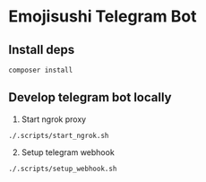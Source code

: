 # Emojisushi Telegram Bot

## Install deps
`composer install`

## Develop telegram bot locally
1. Start ngrok proxy
```
./.scripts/start_ngrok.sh
```
2. Setup telegram webhook
```
./.scripts/setup_webhook.sh
```
